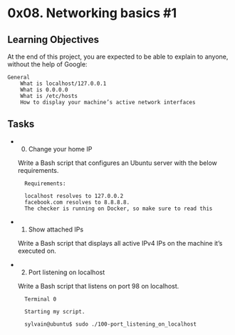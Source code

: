 # 0x08. Networking basics #1

## Learning Objectives
At the end of this project, you are expected to be able to explain to anyone, without the help of Google:

	General
		What is localhost/127.0.0.1
		What is 0.0.0.0
		What is /etc/hosts
		How to display your machine’s active network interfaces
	
## Tasks

* 0. Change your home IP

	Write a Bash script that configures an Ubuntu server with the below requirements.

		Requirements:

		localhost resolves to 127.0.0.2
		facebook.com resolves to 8.8.8.8.
		The checker is running on Docker, so make sure to read this

* 1. Show attached IPs

	Write a Bash script that displays all active IPv4 IPs on the machine it’s executed on.


* 2. Port listening on localhost

	Write a Bash script that listens on port 98 on localhost.

		Terminal 0

		Starting my script.
	
		sylvain@ubuntu$ sudo ./100-port_listening_on_localhost
	 
